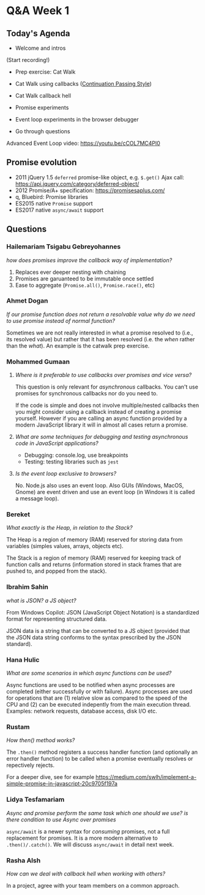 <!-- cSpell:disable -->

# Q&A Week 1

## Today's Agenda

- Welcome and intros

(Start recording!)

- Prep exercise: Cat Walk

- Cat Walk using callbacks ([Continuation Passing Style](https://bessiambre.medium.com/continuation-passing-style-patterns-for-javascript-5528449d3070))

- Cat Walk callback hell

- Promise experiments

- Event loop experiments in the browser debugger

- Go through questions

Advanced Event Loop video: <https://youtu.be/cCOL7MC4Pl0>

## Promise evolution

- 2011 jQuery 1.5 `deferred` promise-like object, e.g. `$.get()` Ajax call: <https://api.jquery.com/category/deferred-object/>
- 2012 Promise/A+ specification: <https://promisesaplus.com/>
- q, Bluebird: Promise libraries
- ES2015 native `Promise` support
- ES2017 native `async/await` support

## Questions

### Hailemariam Tsigabu Gebreyohannes

_how does promises improve the callback way of implementation?_

1. Replaces ever deeper nesting with chaining
2. Promises are garuanteed to be immutable once settled
3. Ease to aggregate (`Promise.all()`, `Promise.race()`, etc)

### Ahmet Dogan

_If our promise function does not return a resolvable value why do we need to use promise instead of normal function?_

Sometimes we are not really interested in what a promise resolved to (i.e., its resolved value) but rather that it has been resolved (i.e. the _when_ rather than the _what_). An example is the catwalk prep exercise.

### Mohammed Gumaan

1. _Where is it preferable to use callbacks over promises and vice versa?_

   This question is only relevant for _asynchronous_ callbacks. You can't use promises for synchronous callbacks nor do you need to.

   If the code is simple and does not involve multiple/nested callbacks then you might consider using a callback instead of creating a promise yourself. However if you are calling an async function provided by a modern JavaScript library it will in almost all cases return a promise.

2. _What are some techniques for debugging and testing asynchronous code in JavaScript applications?_

   - Debugging: console.log, use breakpoints
   - Testing: testing libraries such as `jest`

3. _Is the event loop exclusive to browsers?_

   No. Node.js also uses an event loop. Also GUIs (Windows, MacOS, Gnome) are event driven and use an event loop (in Windows it is called a message loop).

### Bereket

_What exactly is the Heap, in relation to the Stack?_

The Heap is a region of memory (RAM) reserved for storing data from variables (simples values, arrays, objects etc).

The Stack is a region of memory (RAM) reserved for keeping track of function calls and returns (information stored in stack frames that are pushed to, and popped from the stack).

### Ibrahim Sahin

_what is JSON? a JS object?_

From Windows Copilot: JSON (JavaScript Object Notation) is a standardized format for representing structured data.

JSON data is a string that can be converted to a JS object (provided that the JSON data string conforms to the syntax prescribed by the JSON standard).

### Hana Hulic

_What are some scenarios in which async functions can be used?_

Async functions are used to be notified when async processes are completed (either successfully or with failure). Async processes are used for operations that are (1) relative slow as compared to the speed of the CPU and (2) can be executed indepently from the main execution thread. Examples: network requests, database access, disk I/O etc.

### Rustam

_How then() method works?_

The `.then()` method registers a success handler function (and optionally an error handler function) to be called when a promise eventually resolves or repectively rejects.

For a deeper dive, see for example <https://medium.com/swlh/implement-a-simple-promise-in-javascript-20c9705f197a>

### Lidya Tesfamariam

_Async and promise perform the same task which one should we use? is there condition to use Async over promises_

`async/await` is a newer syntax for _consuming_ promises, not a full replacement for promises. It is a more modern alternative to `.then()/.catch()`. We will discuss `async/await` in detail next week.

### Rasha Alsh

_How can we deal with callback hell when working with others?_

In a project, agree with your team members on a common approach.
